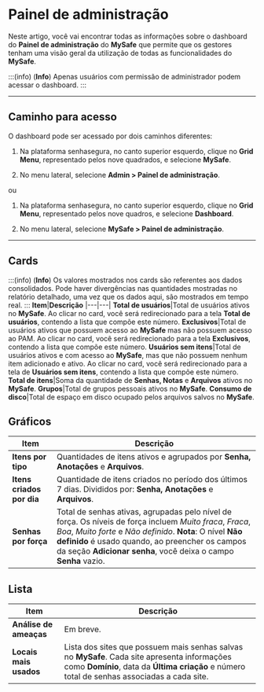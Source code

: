 # Painel de administração

Neste artigo, você vai encontrar todas as informações sobre o dashboard do **Painel de administração** do **MySafe** que permite que os gestores tenham uma visão geral da utilização de todas as funcionalidades do **MySafe**.

:::(info) (**Info**)
Apenas usuários com permissão de administrador podem acessar o dashboard.
:::
***
## Caminho para acesso

O dashboard pode ser acessado por dois caminhos diferentes:

1. Na plataforma senhasegura, no canto superior esquerdo, clique no **Grid Menu**, representado pelos nove quadrados, e selecione **MySafe**.

1. No menu lateral, selecione **Admin > Painel de administração**.

ou

1. Na plataforma senhasegura, no canto superior esquerdo, clique no **Grid Menu**, representado pelos nove quadros, e selecione **Dashboard**.

3. No menu lateral, selecione **MySafe > Painel de administração**.

***

## Cards

:::(info) (**Info**)
Os valores mostrados nos cards são referentes aos dados consolidados. Pode haver divergências nas quantidades mostradas no relatório detalhado, uma vez que os dados aqui, são mostrados em tempo real.
:::
**Item**|**Descrição**
|---|---|
**Total de usuários**|Total de usuários ativos no **MySafe**. Ao clicar no card, você será redirecionado para a tela **Total de usuários**, contendo a lista que compõe este número.
**Exclusivos**|Total de usuários ativos que possuem acesso ao **MySafe** mas não possuem acesso ao PAM. Ao clicar no card, você será redirecionado para a tela **Exclusivos**, contendo a lista que compõe este número.
**Usuários sem itens**|Total de usuários ativos e com acesso ao **MySafe**, mas que não possuem nenhum item adicionado e ativo. Ao clicar no card, você será redirecionado para a tela de **Usuários sem itens**, contendo a lista que compõe este número.
**Total de itens**|Soma da quantidade de **Senhas, Notas** e **Arquivos** ativos no **MySafe**.
**Grupos**|Total de grupos pessoais ativos no **MySafe**.
**Consumo de disco**|Total de espaço em disco ocupado pelos arquivos salvos no **MySafe**.


## Gráficos

**Item**|**Descrição**
|---|---|
**Itens por tipo**|Quantidades de itens ativos e agrupados por **Senha, Anotações** e **Arquivos**.
**Itens criados por dia**|Quantidade de itens criados no período dos últimos 7 dias. Divididos por: **Senha, Anotações** e **Arquivos**.
**Senhas por força**|Total de senhas ativas, agrupadas pelo nível de força. Os níveis de força incluem *Muito fraca*, *Fraca*, *Boa*, *Muito forte* e *Não definido*. **Nota**: O nível **Não definido** é usado quando, ao preencher os campos da seção **Adicionar senha**, você deixa o campo **Senha** vazio.




## Lista

**Item**|**Descrição**
|---|---|
**Análise de ameaças**|Em breve.
**Locais mais usados**|Lista dos sites que possuem mais senhas salvas no **MySafe**. Cada site apresenta informações como **Domínio**, data da **Última criação** e número total de senhas associadas a cada site.